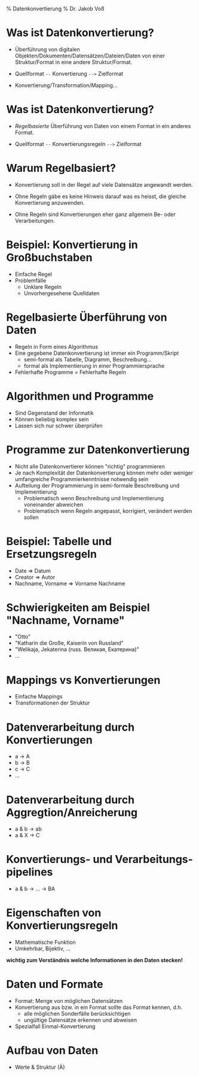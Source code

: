 % Datenkonvertierung
% Dr. Jakob Voß


# Was ist Datenkonvertierung?

* Überführung von digitalen Objekten/Dokumenten/Datensätzen/Dateien/Daten
  von einer Struktur/Format in eine andere Struktur/Format . 

* Quellformat `--` Konvertierung `-->` Zielformat

* Konvertierung/Transformation/Mapping...


# Was ist Datenkonvertierung?

* *Regelbasierte* Überführung von Daten von einem Format in ein anderes Format . 

* Quellformat `--` Konvertierungsregeln `-->` Zielformat


# Warum Regelbasiert?

* Konvertierung soll in der Regel auf viele Datensätze angewandt werden.
 
* Ohne Regeln gäbe es keine Hinweis darauf was es heisst, die gleiche Konvertierung anzuwenden.

* Ohne Regeln sind Konvertierungen eher ganz allgemein Be- oder Verarbeitungen.


# Beispiel: Konvertierung in Großbuchstaben

* Einfache Regel
* Problemfälle
  * Unklare Regeln
  * Unvorhergesehene Quelldaten 


# Regelbasierte Überführung von Daten

* Regeln in Form eines Algorithmus
* Eine gegebene Datenkonvertierung ist immer ein Programm/Skript
  * semi-formal als Tabelle, Diagramm, Beschreibung... 
  * formal als Implementierung in einer Programmiersprache
* Fehlerhafte Programme = Fehlerhafte Regeln


# Algorithmen und Programme

* Sind Gegenstand der Informatik
* Können beliebig komplex sein
* Lassen sich nur schwer überprüfen


# Programme zur Datenkonvertierung

* Nicht alle Datenkonvertierer können "richtig" programmieren
* Je nach Komplexität der Datenkonvertierung können mehr oder weniger umfangreiche Programmierkenntnisse notwendig sein
* Aufteilung der Programmierung in semi-formale Beschreibung und Implementierung
  * Problematisch wenn Beschreibung und Implementierung voneinander abweichen
  * Problematisch wenn Regeln angepasst, korrigiert, verändert werden sollen
  
# Beispiel: Tabelle und Ersetzungsregeln

* Date => Datum
* Creator => Autor
* Nachname, Vorname => Vorname Nachname
 
# Schwierigkeiten am Beispiel "Nachname, Vorname"

* "Otto"
* "Katharin die Große, Kaiserin von Russland"
* "Welikaja, Jekaterina (russ. Великая, Екатерина)"
* ...

# Mappings vs Konvertierungen

* Einfache Mappings
* Transformationen der Struktur

# Datenverarbeitung durch Konvertierungen

* a -> A
* b -> B
* c -> C
* ...

# Datenverarbeitung durch Aggregtion/Anreicherung

* a & b -> ab
* a & X -> C

# Konvertierungs- und Verarbeitungs-pipelines

* a & b -> ... -> BA 

# Eigenschaften von Konvertierungsregeln

* Mathematische Funktion
* Umkehrbar, Bijektiv, ...

**wichtig zum Verständnis welche Informationen in den Daten stecken!**

# Daten und Formate

* Format: Menge von möglichen Datensätzen
* Konvertierung aus bzw. in ein Format sollte das Format kennen, d.h. 
  * alle möglichen Sonderfälle berücksichtigen
  * ungültige Datensätze erkennen und abweisen
* Spezialfall Einmal-Konvertierung

# Aufbau von Daten

* Werte & Struktur (Ä)













